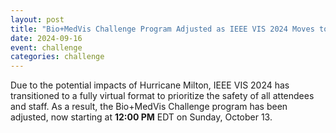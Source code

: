 ```yaml
---
layout: post
title: "Bio+MedVis Challenge Program Adjusted as IEEE VIS 2024 Moves to Fully Virtual Format"
date: 2024-09-16
event: challenge
categories: challenge
---
```


Due to the potential impacts of Hurricane Milton, IEEE VIS 2024 has transitioned to a fully virtual format to prioritize the safety of all attendees and staff. As a result, the Bio+MedVis Challenge program has been adjusted, now starting at **12:00 PM** EDT on Sunday, October 13.

